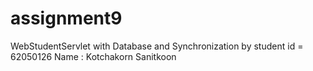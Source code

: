 # assignment9
WebStudentServlet with Database and Synchronization by student id = 62050126 Name : Kotchakorn Sanitkoon

